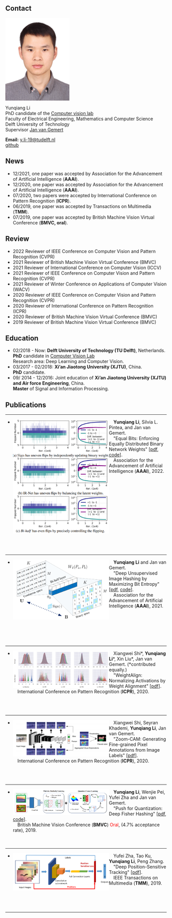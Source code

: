 ## Contact

<img align="top" width='200' src="yunqiang3.jpg">

Yunqiang Li <br/>
PhD candidate of the <a href="http://visionlab.tudelft.nl">Computer vision lab</a><br/>
Faculty of Electrical Engineering, Mathematics and Computer Science<br/>
Delft University of Technology<br/>
Supervisor <a href="https://jvgemert.github.io/">Jan van Gemert</a><br/>


<b>Email:</b> y.li-19@tudelft.nl  <br/>
<b></b> <a href="https://github.com/liyunqianggyn">github</a> <br/>

## News
* 12/2021, one paper was accepted by Association for the Advancement of Artificial Intelligence (__AAAI__).
* 12/2020, one paper was accepted by Association for the Advancement of Artificial Intelligence (__AAAI__).
* 07/2020, two papers were accepted by International Conference on Pattern Recognition (__ICPR__).
* 06/2019, one paper was accepted by Transactions on Multimedia (__TMM__).
* 07/2019, one paper was accepted by British Machine Vision Virtual Conference (__BMVC, oral__).

## Review
- 2022   Reviewer of IEEE Conference on Computer Vision and Pattern Recognition (CVPR)
- 2021   Reviewer of British Machine Vision Virtual Conference (BMVC)
- 2021   Reviewer of International Conference on Computer Vision (ICCV)
- 2021   Reviewer of IEEE Conference on Computer Vision and Pattern Recognition (CVPR)
- 2021   Reviewer of Winter Conference on Applications of Computer Vision (WACV) 
- 2020   Reviewer of IEEE Conference on Computer Vision and Pattern Recognition (CVPR)
- 2020   Reviewer of International Conference on Pattern Recognition (ICPR)
- 2020   Reviewer of British Machine Vision Virtual Conference (BMVC)
- 2019   Reviewer of British Machine Vision Virtual Conference (BMVC)

## Education
* 02/2018 - Now: __Delft University of Technology (TU Delft)__, Netherlands.  
  __PhD__ candidate in <a href="http://visionlab.tudelft.nl">Computer Vision Lab</a><br/> 
  Research area: Deep Learning and Computer Vision.
* 03/2017 - 02/2018: __Xi’an Jiaotong University (XJTU)__, China. <br/>
  __PhD__ candidate. 
* 09/ 2014 - 12/2016: Joint education of __Xi’an Jiaotong University (XJTU) and Air force Engineering__, China.  
  __Master__ of Signal and Information Processing.  

<!-- ## Experience
- 07/2018 - 12/2019, __Tencent Youtu X-Lab__.  
  Senior Researcher.
- 07/2016 - 12/2016, __Carnegie Mellon University__.  
  Visiting Scholar in Language Technolgy Institute (LTI).  
  Supervisors: [Prof. Louis-Philippe Morency](https://www.cs.cmu.edu/~morency/) and [Dr. Tadas Baltrušaitis](https://www.cl.cam.ac.uk/~tb346/).
- 03/2013 - 08/2013, Intern at __Philips Research Eindhoven__.
 -->
<!-- ## Research Interest
- Image Synthesis
- video/image captioning
- Sequence (Time Series) Modelling
- Recurrent Neural Networks
- Attention Model
- Deep Learning
- Sequence-related applications, e.g, age estimation from facial videos
- Object Detection
- Person Re-Identification
- Hashing for Image Retrival -->

## Publications 

<!-- ---------------------------------------------------------------------------------------------------------------------------- 
- <img align="left" width="300" src="publication/lessbit.png">&emsp;Xiangwei Shi\*, __Yunqiang Li__\*, Xin Liu\*, Jan van Gemert. (\*contributed equally.)<br/>
&emsp;"WeightAlign: Normalizing Activations by Weight Alignment" [<a href="https://arxiv.org/pdf/2010.07160.pdf">pdf</a>].<br/>
&emsp;International Conference on Pattern Recognition (__ICPR__), 2020.
<br><br> -->

---------------------------------------------------------------------------------------------------------------------------- 
- <img align="left" width="300" src="publication/AAAI2022.png">&emsp;__Yunqiang Li__,  Silvia L. Pintea, and Jan van Gemert.  
&emsp;"Equal Bits: Enforcing Equally Distributed Binary Network Weights" [<a href="https://arxiv.org/submit/4057174/view">pdf</a>, <a href="https://github.com/liyunqianggyn/Equal-Bits-BNN">code</a>].<br/>
&emsp;Association for the Advancement of Artificial Intelligence (__AAAI__), 2022.  
<br><br>
<br><br>
<br><br>
<br><br>
<br><br>
<br><br>
<br><br>
---------------------------------------------------------------------------------------------------------------------------- 
- <img align="left" width="300" src="publication/aaaihashing1.png">&emsp;__Yunqiang Li__ and Jan van Gemert.  
&emsp;"Deep Unsupervised Image Hashing by Maximizing Bit Entropy" [<a href="https://arxiv.org/pdf/2012.12334.pdf">pdf</a>, <a href="https://github.com/liyunqianggyn/Deep-Unsupervised-Image-Hashing">code</a>].<br/>
&emsp;Association for the Advancement of Artificial Intelligence (__AAAI__), 2021.  
<br><br>
<br><br>
<br><br>

---------------------------------------------------------------------------------------------------------------------------- 
- <img align="left" width="300" src="publication/weightalign.png">&emsp;Xiangwei Shi\*, __Yunqiang Li__\*, Xin Liu\*, Jan van Gemert. (\*contributed equally.)<br/>
&emsp;"WeightAlign: Normalizing Activations by Weight Alignment" [<a href="https://arxiv.org/pdf/2010.07160.pdf">pdf</a>].<br/>
&emsp;International Conference on Pattern Recognition (__ICPR__), 2020.
<br><br>
<br><br>
---------------------------------------------------------------------------------------------------------------------------- 
- <img align="left" width="300" src="publication/Zoomcam.png">&emsp;Xiangwei Shi, Seyran Khademi, __Yunqiang Li__, Jan van Gemert.<br/>
&emsp;"Zoom-CAM: Generating Fine-grained Pixel Annotations from Image Labels" [<a href="https://arxiv.org/pdf/2010.08644.pdf">pdf</a>].<br/>
&emsp;International Conference on Pattern Recognition (__ICPR__), 2020.
<br><br>
<br><br>
---------------------------------------------------------------------------------------------------------------------------- 
- <img align="left" width="300" src="publication/bmvc.png">&emsp;__Yunqiang Li__, Wenjie Pei, Yufei Zha and Jan van Gemert.  
&emsp;"Push for Quantization: Deep Fisher Hashing" [<a href="https://arxiv.org/pdf/1909.00206.pdf">pdf</a>, <a href="https://github.com/liyunqianggyn/Push-for-Quantization-Deep-Fisher-Hashing">code</a>].<br/>
&emsp;British Machine Vision Conference (__BMVC__) <span style="color:red">Oral</span>, (4.7% acceptance rate), 2019.  
<br><br>
---------------------------------------------------------------------------------------------------------------------------- 
- <img align="left" width="300" src="publication/TMM_zha.png">&emsp;Yufei Zha, Tao Ku,  __Yunqiang Li__, Peng Zhang.  
&emsp;"Deep Position-Sensitive Tracking" [<a href="https://ieeexplore.ieee.org/abstract/document/8734874">pdf</a>].<br/>
&emsp;IEEE Transactions on Multimedia (__TMM__), 2019.  
<br><br>
<br><br>
  
-----------------------------------------------------------------------------------------------------------------------------


<!-- ## Academic Services
Serve as reviewers for:
- Conferences: __CVPR__, __ICCV__, __ICML__, __NeurIPS__, __IJCAI__, etc.
- Journals: __TNNLS__, __TIP__, __TMM__, Pattern Recognition (__PR__), Transactions on Affective Computing (__TAFFC__), etc.
 -->

<!---
## Awards
- 2011 - 2013: Talent Scholarship Program (TSP), __TU/e & Philips__;
- 2008 - 2011: First-grade Scholarship, __ZJU__;
- 2006: Excellent Scholarship, __SJTU__;
- 2004 - 2008: Zhaojianjun Scholarship (only one in my department), __SJTU__;

## Participated Projects
- 2013 - 2016: Smart Assisted Living involving Informal careGivers (SALIG++) project, __AAL-Europe__;  
I was responsible for the activity recognition.
-->

<!-- ## Contact 
Email: wenjiecoder@outlook.com, wenjiecoder@gmail.com

<a href="http://info.flagcounter.com/erJl"><img src="http://s10.flagcounter.com/map/erJl/size_m/txt_000000/border_CCCCCC/pageviews_1/viewers_0/flags_0/" alt="Free counters!" border="0"></a> -->
